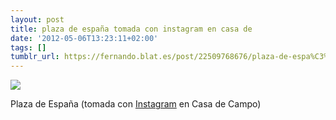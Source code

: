 ```yaml
---
layout: post
title: plaza de españa tomada con instagram en casa de
date: '2012-05-06T13:23:11+02:00'
tags: []
tumblr_url: https://fernando.blat.es/post/22509768676/plaza-de-espa%C3%B1a-tomada-con-instagram-en-casa-de
---
```

 ![](/tumblr_files/tumblr_m3lmanVoNt1qz4y16o1_640.jpg)  

Plaza de España (tomada con [Instagram](http://instagr.am) en Casa de Campo)
